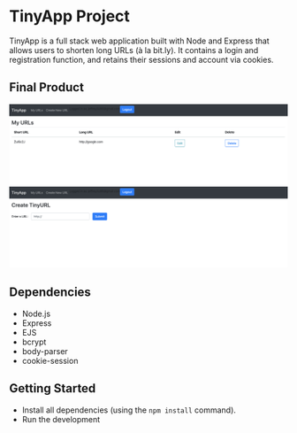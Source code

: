 # TinyApp Project

TinyApp is a full stack web application built with Node and Express that allows users to shorten long URLs (à la bit.ly). It contains a login and registration function, and retains their sessions and account via cookies. 

## Final Product

!["Screenshot of main URL page](https://github.com/JeffreyLiu90/tinyapp/blob/master/docs/TinyApp%20main%20URL%20page%20.png?raw=true)
!["Screenshot of Create URL page"](https://github.com/JeffreyLiu90/tinyapp/blob/master/docs/TinyApp%20create%20URL%20page.png?raw=true)

## Dependencies

- Node.js
- Express
- EJS
- bcrypt
- body-parser
- cookie-session

## Getting Started

- Install all dependencies (using the `npm install` command).
- Run the development